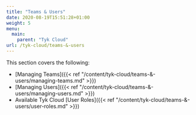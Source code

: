 ```yaml
---
title: "Teams & Users"
date: 2020-08-19T15:51:28+01:00
weight: 5
menu:
  main:
    parent: "Tyk Cloud"
url: /tyk-cloud/teams-&-users
---
```


This section covers the following:

* [Managing Teams]({{< ref "/content/tyk-cloud/teams-&-users/managing-teams.md" >}})
* [Managing Users]({{< ref "/content/tyk-cloud/teams-&-users/managing-users.md" >}})
* Available Tyk Cloud [User Roles]({{< ref "/content/tyk-cloud/teams-&-users/user-roles.md" >}})
